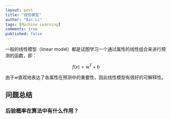 ```yaml
---
layout: post
title: "线性模型"
author: "Bin Li"
tags: [Machine Learning]
comments: true
published: false
---
```


一般的线性模型（linear model）都是试图学习一个通过属性的线性组合来进行预测的函数，即：

$$f(x) = w^T + b$$

由于$w$直观地表达了各属性在预测中的重要性，因此线性模型有很好的可解释性。


## 问题总结
### 后验概率在算法中有什么作用？